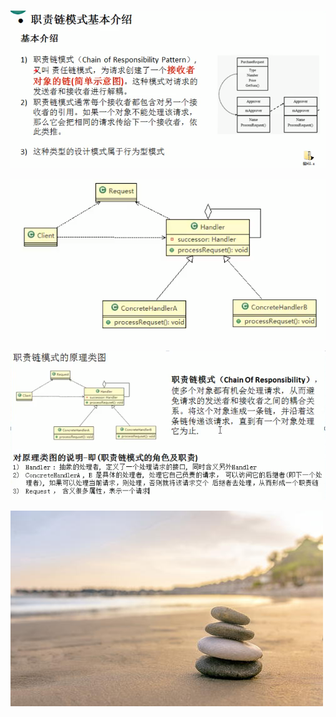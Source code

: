 # 


 
 
 
![](./img/QQ截图20210303164543.png)
 
 
 
![](./img/QQ截图20210303164621.png)
 
 
 
![](./img/QQ截图20210303164725.png)
 
 
 
 
 

 
 
 
 
  ![](./img/mm/meizi30.jpg)
 
 